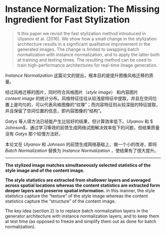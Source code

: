 # Instance Normalization: The Missing Ingredient for Fast Stylization

> It this paper we revisit the fast stylization method introduced in Ulyanov et al. (2016). We show how a small change in the stylization architecture results in a significant qualitative improvement in the generated images. The change is limited to swapping batch normalization with instance normalization, and to apply the latter both at training and testing times. The resulting method can be used to train high-performance architectures for real-time image generation. 

$Instance \ Normalization$ 这篇论文的提出，根本目的是提升图像风格迁移的质量。

经过风格迁移的图片，同时符合风格图片（$style \ image$） 和内容图片 $content \ image$ 的统计分布。风格特征往往从较浅层特征中提取，并且在空间位置上是均匀的，可以代表风格图像的“纹理”；而内容特征则从较深层的特征提取，并且保留了空间位置的信息，即内容图像的“结构”。

$Gatys$ 等人得方法已经能产生比较好的结果，但计算效率低下。$Ulyanov$ 和 $ Johnson$，通过学习等效的前馈生成网络试图解决效率低下的问题，但结果质量没有 $Gatys$ 那个较慢方法好。

本论文在 $Ulyanov$ 和 $Johnson$ 的前馈生成网络基础上，做一个小的改进，即将 $Batch \ Normalization$ 替换为 $Instance \ Normalization$ ，使结果有了很大提升。





------

**The stylized image matches simultaneously selected statistics of the style image and of the content image.**

**The style statistics are extracted from shallower layers and averaged across spatial locations whereas the content statistics are extracted form deeper layers and preserve spatial information.** In this manner, the style statistics capture the “texture” of the style image whereas the content statistics capture the “structure” of the content image.

The key idea (section 2) is to replace batch normalization layers in the generator architecture with instance normalization layers, and to keep them at test time (as opposed to freeze and simplify them out as done for batch normalization).


​			
​		
​	


​		
​	


​				
​			
​		
​	